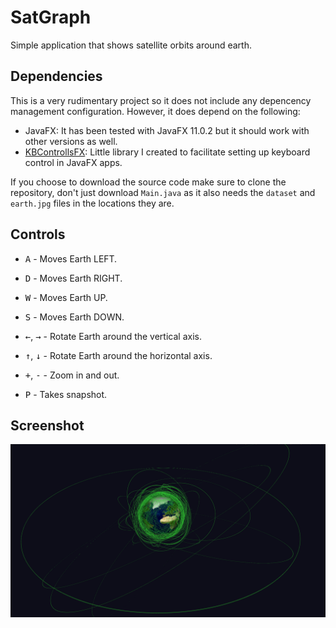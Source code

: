 # SatGraph
Simple application that shows satellite orbits around earth.

## Dependencies
This is a very rudimentary project so it does not include any depencency management configuration. However, it does depend on the following:
- JavaFX: It has been tested with JavaFX 11.0.2 but it should work with other versions as well.
- [KBControllsFX](https://github.com/castillo055/KBControlsFX): Little library I created to facilitate setting up keyboard control in JavaFX apps.

If you choose to download the source code make sure to clone the repository, don't just download `Main.java` as it also needs the `dataset` and `earth.jpg` files in the locations they are.

## Controls
- <kbd>A</kbd> - Moves Earth LEFT.
- <kbd>D</kbd> - Moves Earth RIGHT.
- <kbd>W</kbd> - Moves Earth UP.
- <kbd>S</kbd> - Moves Earth DOWN.

- <kbd>←</kbd>, <kbd>→</kbd> - Rotate Earth around the vertical axis.
- <kbd>↑</kbd>, <kbd>↓</kbd> - Rotate Earth around the horizontal axis.

- <kbd>+</kbd>, <kbd>-</kbd> - Zoom in and out.

- <kbd>P</kbd> - Takes snapshot.

## Screenshot
![Screenshot](/screenshots/screenshot.png?raw=true "Screenshot of SatGraph")
